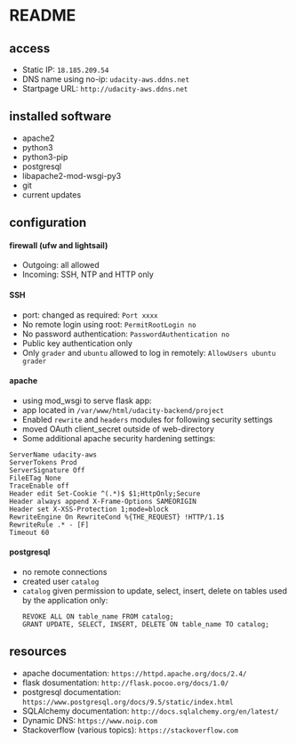 # README

## access
+ Static IP: `18.185.209.54`
+ DNS name using no-ip: `udacity-aws.ddns.net`
+ Startpage URL: `http://udacity-aws.ddns.net`

## installed software
+ apache2
+ python3
+ python3-pip
+ postgresql
+ libapache2-mod-wsgi-py3
+ git
+ current updates

## configuration

#### firewall (ufw and lightsail)
+ Outgoing: all allowed
+ Incoming: SSH, NTP and HTTP only

#### SSH
+ port: changed as required: `Port xxxx`
+ No remote login using root: `PermitRootLogin no`
+ No password authentication: `PasswordAuthentication no`
+ Public key authentication only
+ Only `grader` and `ubuntu` allowed to log in remotely: `AllowUsers ubuntu grader`


#### apache
+ using mod_wsgi to serve flask app:
+ app located in `/var/www/html/udacity-backend/project`
+ Enabled `rewrite` and `headers` modules for following security settings
+ moved OAuth client_secret outside of web-directory
+ Some additional apache security hardening settings:
```
ServerName udacity-aws
ServerTokens Prod
ServerSignature Off
FileETag None
TraceEnable off
Header edit Set-Cookie ^(.*)$ $1;HttpOnly;Secure
Header always append X-Frame-Options SAMEORIGIN
Header set X-XSS-Protection 1;mode=block
RewriteEngine On RewriteCond %{THE_REQUEST} !HTTP/1.1$
RewriteRule .* - [F]
Timeout 60
```

#### postgresql
+ no remote connections
+ created user `catalog`
+ `catalog` given permission to update, select, insert, delete on tables used by
  the application only:
  ```
  REVOKE ALL ON table_name FROM catalog;
  GRANT UPDATE, SELECT, INSERT, DELETE ON table_name TO catalog;
  ```

## resources
+ apache documentation: `https://httpd.apache.org/docs/2.4/`
+ flask dosumentation: `http://flask.pocoo.org/docs/1.0/`
+ postgresql documentation: `https://www.postgresql.org/docs/9.5/static/index.html`
+ SQLAlchemy documentation: `http://docs.sqlalchemy.org/en/latest/`
+ Dynamic DNS: `https://www.noip.com`
+ Stackoverflow (various topics): `https://stackoverflow.com`
